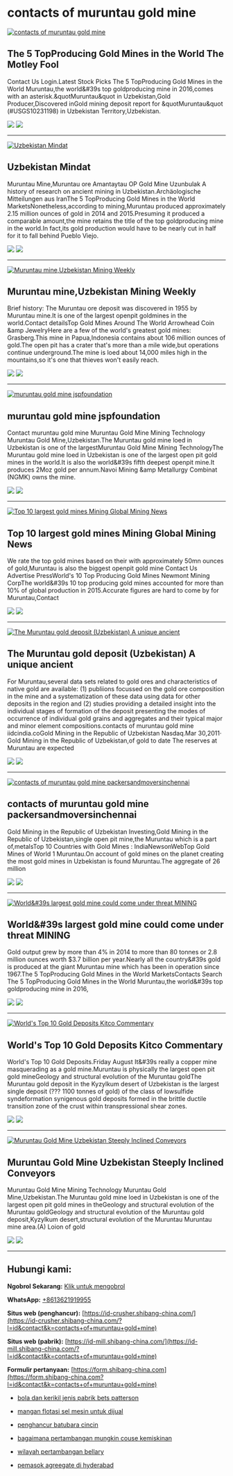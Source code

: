 # contacts of muruntau gold mine

<a href="https://swt.shibang-china.com/?l=id&img&k=contacts+of+muruntau+gold+mine" target="_blank">![contacts of muruntau gold mine](http://static.shibang-china.com/all-800x300/157.jpg)</a>

## The 5 TopProducing Gold Mines in the World The Motley Fool
Contact Us Login.Latest Stock Picks The 5 TopProducing Gold Mines in the World Muruntau,the world&#39s top goldproducing mine in 2016,comes with an asterisk.&quotMuruntau&quot in Uzbekistan,Gold Producer,Discovered inGold mining deposit report for &quotMuruntau&quot (#USGS10231198) in Uzbekistan Territory,Uzbekistan.


<a href="https://whatsapp.shibangsoft.com/WhatsApp.php" target="_blank" title="WhatsApp">![](http://static.shibang-china.com/icon/whatsapp.png)</a> <a href="https://swt.shibang-china.com/?l=id&icon&k=contacts+of+muruntau+gold+mine" target="_blank">![](http://static.shibang-china.com/icon/chat-id.png)</a>

---

<a href="https://swt.shibang-china.com/?l=id&img&k=contacts+of+muruntau+gold+mine" target="_blank">![Uzbekistan Mindat](http://static.shibang-china.com/all-800x300/523.jpg)</a>

## Uzbekistan Mindat
Muruntau Mine,Muruntau ore Amantaytau OP Gold Mine Uzunbulak A history of research on ancient mining in Uzbekistan.Archäologische Mitteilungen aus IranThe 5 TopProducing Gold Mines in the World MarketsNonetheless,according to mining,Muruntau produced approximately 2.15 million ounces of gold in 2014 and 2015.Presuming it produced a comparable amount,the mine retains the title of the top goldproducing mine in the world.In fact,its gold production would have to be nearly cut in half for it to fall behind Pueblo Viejo.


<a href="https://whatsapp.shibangsoft.com/WhatsApp.php" target="_blank" title="WhatsApp">![](http://static.shibang-china.com/icon/whatsapp.png)</a> <a href="https://swt.shibang-china.com/?l=id&icon&k=contacts+of+muruntau+gold+mine" target="_blank">![](http://static.shibang-china.com/icon/chat-id.png)</a>

---

<a href="https://swt.shibang-china.com/?l=id&img&k=contacts+of+muruntau+gold+mine" target="_blank">![Muruntau mine,Uzbekistan Mining Weekly](http://static.shibang-china.com/all-800x300/472.jpg)</a>

## Muruntau mine,Uzbekistan Mining Weekly
Brief history: The Muruntau ore deposit was discovered in 1955 by Muruntau mine.It is one of the largest openpit goldmines in the world.Contact detailsTop Gold Mines Around The World Arrowhead Coin &amp JewelryHere are a few of the world's greatest gold mines: Grasberg.This mine in Papua,Indonesia contains about 106 million ounces of gold.The open pit has a crater that's more than a mile wide,but operations continue underground.The mine is loed about 14,000 miles high in the mountains,so it's one that thieves won't easily reach.


<a href="https://whatsapp.shibangsoft.com/WhatsApp.php" target="_blank" title="WhatsApp">![](http://static.shibang-china.com/icon/whatsapp.png)</a> <a href="https://swt.shibang-china.com/?l=id&icon&k=contacts+of+muruntau+gold+mine" target="_blank">![](http://static.shibang-china.com/icon/chat-id.png)</a>

---

<a href="https://swt.shibang-china.com/?l=id&img&k=contacts+of+muruntau+gold+mine" target="_blank">![muruntau gold mine jspfoundation](http://static.shibang-china.com/all-800x300/128.jpg)</a>

## muruntau gold mine jspfoundation
Contact muruntau gold mine Muruntau Gold Mine Mining Technology Muruntau Gold Mine,Uzbekistan.The Muruntau gold mine loed in Uzbekistan is one of the largestMuruntau Gold Mine Mining TechnologyThe Muruntau gold mine loed in Uzbekistan is one of the largest open pit gold mines in the world.It is also the world&#39s fifth deepest openpit mine.It produces 2Moz gold per annum.Navoi Mining &amp Metallurgy Combinat (NGMK) owns the mine.


<a href="https://whatsapp.shibangsoft.com/WhatsApp.php" target="_blank" title="WhatsApp">![](http://static.shibang-china.com/icon/whatsapp.png)</a> <a href="https://swt.shibang-china.com/?l=id&icon&k=contacts+of+muruntau+gold+mine" target="_blank">![](http://static.shibang-china.com/icon/chat-id.png)</a>

---

<a href="https://swt.shibang-china.com/?l=id&img&k=contacts+of+muruntau+gold+mine" target="_blank">![Top 10 largest gold mines Mining Global Mining News](http://static.shibang-china.com/all-800x300/719.jpg)</a>

## Top 10 largest gold mines Mining Global Mining News
We rate the top gold mines based on their with approximately 50mn ounces of gold,Muruntau is also the biggest openpit gold mine Contact Us Advertise PressWorld's 10 Top Producing Gold Mines Newmont Mining CorpThe world&#39s 10 top producing gold mines accounted for more than 10% of global production in 2015.Accurate figures are hard to come by for Muruntau,Contact


<a href="https://whatsapp.shibangsoft.com/WhatsApp.php" target="_blank" title="WhatsApp">![](http://static.shibang-china.com/icon/whatsapp.png)</a> <a href="https://swt.shibang-china.com/?l=id&icon&k=contacts+of+muruntau+gold+mine" target="_blank">![](http://static.shibang-china.com/icon/chat-id.png)</a>

---

<a href="https://swt.shibang-china.com/?l=id&img&k=contacts+of+muruntau+gold+mine" target="_blank">![The Muruntau gold deposit (Uzbekistan) A unique ancient](http://static.shibang-china.com/all-800x300/800.jpg)</a>

## The Muruntau gold deposit (Uzbekistan) A unique ancient
For Muruntau,several data sets related to gold ores and characteristics of native gold are available: (1) publiions focussed on the gold ore composition in the mine and a systematization of these data using data for other deposits in the region and (2) studies providing a detailed insight into the individual stages of formation of the deposit presenting the modes of occurrence of individual gold grains and aggregates and their typical major and minor element compositions.contacts of muruntau gold mine iidcindia.coGold Mining in the Republic of Uzbekistan Nasdaq.Mar 30,2011· Gold Mining in the Republic of Uzbekistan,of gold to date The reserves at Muruntau are expected


<a href="https://whatsapp.shibangsoft.com/WhatsApp.php" target="_blank" title="WhatsApp">![](http://static.shibang-china.com/icon/whatsapp.png)</a> <a href="https://swt.shibang-china.com/?l=id&icon&k=contacts+of+muruntau+gold+mine" target="_blank">![](http://static.shibang-china.com/icon/chat-id.png)</a>

---

<a href="https://swt.shibang-china.com/?l=id&img&k=contacts+of+muruntau+gold+mine" target="_blank">![contacts of muruntau gold mine packersandmoversinchennai](http://static.shibang-china.com/all-800x300/484.jpg)</a>

## contacts of muruntau gold mine packersandmoversinchennai
Gold Mining in the Republic of Uzbekistan Investing,Gold Mining in the Republic of Uzbekistan,single open pit mine,the Muruntau which is a part of,metalsTop 10 Countries with Gold Mines : IndiaNewsonWebTop Gold Mines of World 1 Muruntau.On account of gold mines on the planet creating the most gold mines in Uzbekistan is found Muruntau.The aggregate of 26 million


<a href="https://whatsapp.shibangsoft.com/WhatsApp.php" target="_blank" title="WhatsApp">![](http://static.shibang-china.com/icon/whatsapp.png)</a> <a href="https://swt.shibang-china.com/?l=id&icon&k=contacts+of+muruntau+gold+mine" target="_blank">![](http://static.shibang-china.com/icon/chat-id.png)</a>

---

<a href="https://swt.shibang-china.com/?l=id&img&k=contacts+of+muruntau+gold+mine" target="_blank">![World&#39s largest gold mine could come under threat MINING](http://static.shibang-china.com/all-800x300/1117.jpg)</a>

## World&#39s largest gold mine could come under threat MINING
Gold output grew by more than 4% in 2014 to more than 80 tonnes or 2.8 million ounces worth $3.7 billion per year.Nearly all the country&#39s gold is produced at the giant Muruntau mine which has been in operation since 1967.The 5 TopProducing Gold Mines in the World MarketsContacts Search The 5 TopProducing Gold Mines in the World Muruntau,the world&#39s top goldproducing mine in 2016,


<a href="https://whatsapp.shibangsoft.com/WhatsApp.php" target="_blank" title="WhatsApp">![](http://static.shibang-china.com/icon/whatsapp.png)</a> <a href="https://swt.shibang-china.com/?l=id&icon&k=contacts+of+muruntau+gold+mine" target="_blank">![](http://static.shibang-china.com/icon/chat-id.png)</a>

---

<a href="https://swt.shibang-china.com/?l=id&img&k=contacts+of+muruntau+gold+mine" target="_blank">![World's Top 10 Gold Deposits Kitco Commentary](http://static.shibang-china.com/all-800x300/273.jpg)</a>

## World's Top 10 Gold Deposits Kitco Commentary
World's Top 10 Gold Deposits.Friday August It&#39s really a copper mine masquerading as a gold mine.Muruntau is physically the largest open pit gold mineGeology and structural evolution of the Muruntau goldThe Muruntau gold deposit in the Kyzylkum desert of Uzbekistan is the largest single deposit (??? 1100 tonnes of gold) of the class of lowsulfide syndeformation synigenous gold deposits formed in the brittle ductile transition zone of the crust within transpressional shear zones.


<a href="https://whatsapp.shibangsoft.com/WhatsApp.php" target="_blank" title="WhatsApp">![](http://static.shibang-china.com/icon/whatsapp.png)</a> <a href="https://swt.shibang-china.com/?l=id&icon&k=contacts+of+muruntau+gold+mine" target="_blank">![](http://static.shibang-china.com/icon/chat-id.png)</a>

---

<a href="https://swt.shibang-china.com/?l=id&img&k=contacts+of+muruntau+gold+mine" target="_blank">![Muruntau Gold Mine Uzbekistan Steeply Inclined Conveyors](http://static.shibang-china.com/all-800x300/1485.jpg)</a>

## Muruntau Gold Mine Uzbekistan Steeply Inclined Conveyors
Muruntau Gold Mine Mining Technology Muruntau Gold Mine,Uzbekistan.The Muruntau gold mine loed in Uzbekistan is one of the largest open pit gold mines in theGeology and structural evolution of the Muruntau goldGeology and structural evolution of the Muruntau gold deposit,Kyzylkum desert,structural evolution of the Muruntau Muruntau mine area.(A) Loion of gold


<a href="https://whatsapp.shibangsoft.com/WhatsApp.php" target="_blank" title="WhatsApp">![](http://static.shibang-china.com/icon/whatsapp.png)</a> <a href="https://swt.shibang-china.com/?l=id&icon&k=contacts+of+muruntau+gold+mine" target="_blank">![](http://static.shibang-china.com/icon/chat-id.png)</a>

---
## Hubungi kami:

**Ngobrol Sekarang:** [Klik untuk mengobrol](https://swt.shibang-china.com?l=id&contact&k=contacts+of+muruntau+gold+mine)

**WhatsApp:**  [+8613621919955](https://whatsapp.shibangsoft.com/WhatsApp.php)

**Situs web (penghancur):** [https://id-crusher.shibang-china.com/](https://id-crusher.shibang-china.com/?l=id&contact&k=contacts+of+muruntau+gold+mine)

**Situs web (pabrik):** [https://id-mill.shibang-china.com/](https://id-mill.shibang-china.com/?l=id&contact&k=contacts+of+muruntau+gold+mine)

**Formulir pertanyaan:** [https://form.shibang-china.com](https://form.shibang-china.com?l=id&contact&k=contacts+of+muruntau+gold+mine)

* [bola dan kerikil jenis pabrik bets patterson](../33/bola%20dan%20kerikil%20jenis%20pabrik%20bets%20patterson.md)

* [mangan flotasi sel mesin untuk dijual](../33/mangan%20flotasi%20sel%20mesin%20untuk%20dijual.md)

* [penghancur batubara cincin](../35/penghancur%20batubara%20cincin.md)

* [bagaimana pertambangan mungkin couse kemiskinan](../32/bagaimana%20pertambangan%20mungkin%20couse%20kemiskinan.md)

* [wilayah pertambangan bellary](../31/wilayah%20pertambangan%20bellary.md)

* [pemasok agreegate di hyderabad](../38/pemasok%20agreegate%20di%20hyderabad.md)